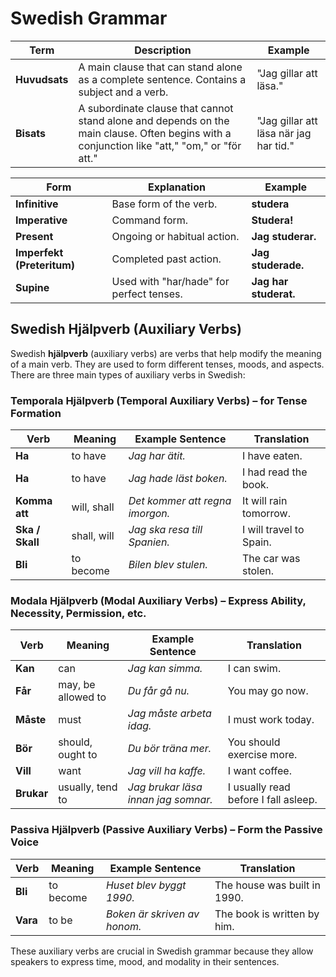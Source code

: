 # Swedish Grammar

<!-- TODO: organize this later -->

| **Term**      | **Description**                                                                                                                              | **Example**                            |
| ------------- | -------------------------------------------------------------------------------------------------------------------------------------------- | -------------------------------------- |
| **Huvudsats** | A main clause that can stand alone as a complete sentence. Contains a subject and a verb.                                                    | "Jag gillar att läsa."                 |
| **Bisats**    | A subordinate clause that cannot stand alone and depends on the main clause. Often begins with a conjunction like "att," "om," or "för att." | "Jag gillar att läsa när jag har tid." |

| Form                       | Explanation                              | Example               |
| -------------------------- | ---------------------------------------- | --------------------- |
| **Infinitive**             | Base form of the verb.                   | **studera**           |
| **Imperative**             | Command form.                            | **Studera!**          |
| **Present**                | Ongoing or habitual action.              | **Jag studerar.**     |
| **Imperfekt (Preteritum)** | Completed past action.                   | **Jag studerade.**    |
| **Supine**                 | Used with "har/hade" for perfect tenses. | **Jag har studerat.** |

## Swedish Hjälpverb (Auxiliary Verbs)

Swedish **hjälpverb** (auxiliary verbs) are verbs that help modify the meaning of a main verb. They are used to form different tenses, moods, and aspects. There are three main types of auxiliary verbs in Swedish:

### Temporala Hjälpverb (Temporal Auxiliary Verbs) – for Tense Formation

| Verb            | Meaning     | Example Sentence                | Translation             |
| --------------- | ----------- | ------------------------------- | ----------------------- |
| **Ha**          | to have     | _Jag har ätit._                 | I have eaten.           |
| **Ha**          | to have     | _Jag hade läst boken._          | I had read the book.    |
| **Komma att**   | will, shall | _Det kommer att regna imorgon._ | It will rain tomorrow.  |
| **Ska / Skall** | shall, will | _Jag ska resa till Spanien._    | I will travel to Spain. |
| **Bli**         | to become   | _Bilen blev stulen._            | The car was stolen.     |

### Modala Hjälpverb (Modal Auxiliary Verbs) – Express Ability, Necessity, Permission, etc.

| Verb       | Meaning            | Example Sentence                    | Translation                          |
| ---------- | ------------------ | ----------------------------------- | ------------------------------------ |
| **Kan**    | can                | _Jag kan simma._                    | I can swim.                          |
| **Får**    | may, be allowed to | _Du får gå nu._                     | You may go now.                      |
| **Måste**  | must               | _Jag måste arbeta idag._            | I must work today.                   |
| **Bör**    | should, ought to   | _Du bör träna mer._                 | You should exercise more.            |
| **Vill**   | want               | _Jag vill ha kaffe._                | I want coffee.                       |
| **Brukar** | usually, tend to   | _Jag brukar läsa innan jag somnar._ | I usually read before I fall asleep. |

### Passiva Hjälpverb (Passive Auxiliary Verbs) – Form the Passive Voice

| Verb     | Meaning   | Example Sentence             | Translation                  |
| -------- | --------- | ---------------------------- | ---------------------------- |
| **Bli**  | to become | _Huset blev byggt 1990._     | The house was built in 1990. |
| **Vara** | to be     | _Boken är skriven av honom._ | The book is written by him.  |

These auxiliary verbs are crucial in Swedish grammar because they allow speakers to express time, mood, and modality in their sentences.
